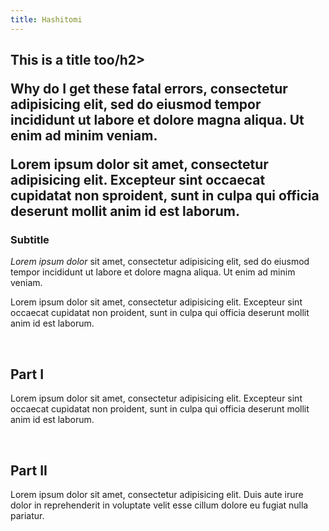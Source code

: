```yaml
---
title: Hashitomi
---
```


<section id='intro' title='Introduction' class='tabbed-narrative'>
  <h2>This is a title too/h2>
  <p>Why do I get these fatal errors, <time datetime='00:00:10.000' title='00:10:98.987'>consectetur</time> adipisicing elit, sed do eiusmod tempor incididunt ut labore et dolore magna aliqua. Ut enim ad minim veniam.</p>
  <p>Lorem ipsum dolor sit amet, <time datetime='00:00:20' title='00:11:98.987'>consectetur</time> adipisicing elit. Excepteur sint occaecat cupidatat non sproident, sunt in culpa qui officia deserunt mollit anim id est laborum.</p>
  <h3>Subtitle</h3>
  <p><em>Lorem ipsum dolor</em> sit amet, <time datetime='00:00:10.000' title='00:10:98.987'>consectetur</time> adipisicing elit, sed do eiusmod tempor incididunt ut labore et dolore magna aliqua. Ut enim ad minim veniam.</p>
  <p>Lorem ipsum dolor sit amet, <time datetime='00:00:20' title='00:11:98.987'>consectetur</time> adipisicing elit. Excepteur sint occaecat cupidatat non proident, sunt in culpa qui officia deserunt mollit anim id est laborum.</p>
</section>
<br>
<section id='part1' title='Part I' class='tabbed-narrative'>
  <h2>Part I</h2>
  <p>Lorem ipsum dolor sit amet, <time datetime='00:00:20' title='00:11:98.987'>consectetur</time> adipisicing elit. Excepteur sint occaecat cupidatat non proident, sunt in culpa qui officia deserunt mollit anim id est laborum.</p>
</section>
<br>
<section id="part2" title="Part II" class="tabbed-narrative">
  <h2>Part II</h2>
  <p>Lorem ipsum dolor sit amet, <time datetime='00:00:30.303' title='00:12:98.987'>consectetur</time> adipisicing elit. Duis aute irure dolor in reprehenderit in voluptate velit esse cillum dolore eu fugiat nulla pariatur.</p>
</section>
